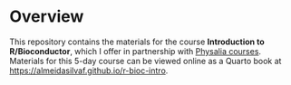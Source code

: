 
# Overview

This repository contains the materials for the course
**Introduction to R/Bioconductor**,
which I offer in partnership 
with [Physalia courses](https://www.physalia-courses.org). 
Materials for this 5-day course can be viewed online as a Quarto book
at <https://almeidasilvaf.github.io/r-bioc-intro>.
